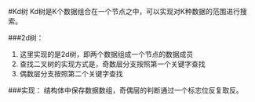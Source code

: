 #Kd树
Kd树是K个数据组合在一个节点之中，可以实现对K种数据的范围进行搜索。

###2d树：   
1. 这里实现的是2d树，即两个数据组成一个节点的数据成员
2. 查找二叉树的实现方式是，奇数层分支按照第一个关键字查找
3. 偶数层分支按照第二个关键字查找

###实现：
结构体中保存数据数组，奇偶层的判断通过一个标志位反复取反。